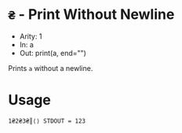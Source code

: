 # `₴` - Print Without Newline

- Arity: 1
- In: a
- Out: print(a, end="")

Prints `a` without a newline.

# Usage
```
1₴2₴3₴║⟨⟩ STDOUT = 123
```
